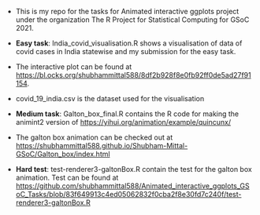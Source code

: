 * This is my repo for the tasks for Animated interactive ggplots project under the organization The R Project for Statistical Computing for GSoC 2021.

* **Easy task**: India_covid_visualisation.R shows a visualisation of data of covid cases in India statewise and my submission for the easy task.                 
* The interactive plot can be found at https://bl.ocks.org/shubhammittal588/8df2b928f8e0fb92ff0de5ad27f91154.     
* covid_19_india.csv is the dataset used for the visualisation

* **Medium task**:  Galton_box_final.R contains the R code for making the animint2 version of https://yihui.org/animation/example/quincunx/                                
* The galton box animation can be checked out at https://shubhammittal588.github.io/Shubham-Mittal-GSoC/Galton_box/index.html

* **Hard test**: test-renderer3-galtonBox.R contain the test for the galton box animation. Test can be found at https://github.com/shubhammittal588/Animated_interactive_ggplots_GSoC_Tasks/blob/83f649913c4ed05062832f0cba2f8e30fd7c240f/test-renderer3-galtonBox.R
